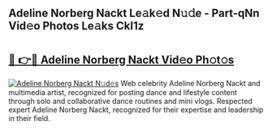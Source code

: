 ## Adeline Norberg Nackt Le𝚊k𝚎d N𝚞𝚍e - Part-qNn Vid𝚎o Photos Le𝚊ks CkI1z

# <h2><a href="http://fb943n.evod.top/?m=Adeline+Norberg+Nackt">🔗 👉🔴 Adeline Norberg Nackt Vid𝚎o Ph𝚘t𝚘s</a></h2>

[![Adeline Norberg Nackt N𝚞d𝚎s](https://i.imgur.com/8V9OHl7.gif)](http://fb943n.evod.top/?m=Adeline+Norberg+Nackt)
Web celebrity Adeline Norberg Nackt and multimedia artist, recognized for posting dance and lifestyle content through solo and collaborative dance routines and mini vlogs. Respected expert Adeline Norberg Nackt, recognized for their expertise and leadership in their field. 
